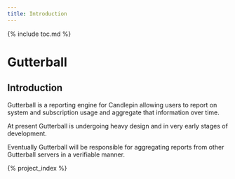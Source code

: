 ```yaml
---
title: Introduction
---
```

{% include toc.md %}

# Gutterball

## Introduction
Gutterball is a reporting engine for Candlepin allowing users to report on system and subscription usage and aggregate that information over time.

At present Gutterball is undergoing heavy design and in very early stages of development.

Eventually Gutterball will be responsible for aggregating reports from other Gutterball servers in a verifiable manner.


{% project_index %}
